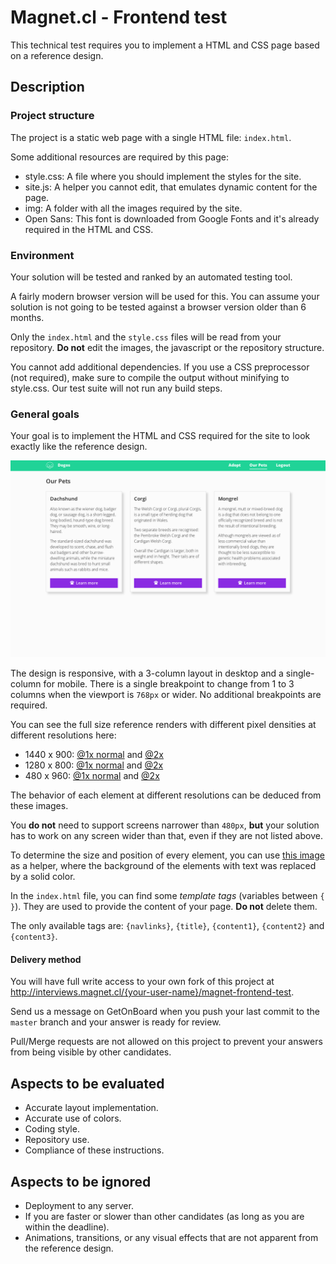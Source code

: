 # Magnet.cl - Frontend test

This technical test requires you to implement a HTML and CSS page based on a reference design.

## Description

### Project structure

The project is a static web page with a single HTML file: `index.html`.

Some additional resources are required by this page:
* style.css: A file where you should implement the styles for the site.
* site.js: A helper you cannot edit, that emulates dynamic content for the page.
* img: A folder with all the images required by the site.
* Open Sans: This font is downloaded from Google Fonts and it's already required in the HTML and CSS.

### Environment

Your solution will be tested and ranked by an automated testing tool.

A fairly modern browser version will be used for this.
You can assume your solution is not going to be tested against a browser version older than 6 months.

Only the `index.html` and the `style.css` files will be read from your repository.
**Do not** edit the images, the javascript or the repository structure.

You cannot add additional dependencies.
If you use a CSS preprocessor (not required), make sure to compile the output without minifying to style.css. Our test suite will not run any build steps.

### General goals

Your goal is to implement the HTML and CSS required for the site to look exactly like the reference design.

![Reference design screenshot at 1280x800](readme-files/1280-800-1x.png)

The design is responsive, with a 3-column layout in desktop and a single-column for mobile.
There is a single breakpoint to change from 1 to 3 columns when the viewport is `768px` or wider. No additional breakpoints are required.

You can see the full size reference renders with different pixel densities at different resolutions here:
* 1440 x 900: [@1x normal](readme-files/1440-900-1x.png) and [@2x](readme-files/1440-900-2x.png)
* 1280 x 800: [@1x normal](readme-files/1280-800-1x.png) and [@2x](readme-files/1280-800-2x.png)
* 480 x 960: [@1x normal](readme-files/480-960-1x.png) and [@2x](readme-files/480-960-2x.png)

The behavior of each element at different resolutions can be deduced from these images.

You **do not** need to support screens narrower than `480px`, **but** your solution has to work on any screen wider than that, even if they are not listed above.

To determine the size and position of every element, you can use [this image](readme-files/helper-1x.png) as a helper, where the background of the elements with text was replaced by a solid color.

In the `index.html` file, you can find some *template tags* (variables between `{ }`). They are used to provide the content of your page.
**Do not** delete them.

The only available tags are: `{navlinks}`, `{title}`, `{content1}`, `{content2}` and `{content3}`.


#### Delivery method

You will have full write access to your own fork of this project at
http://interviews.magnet.cl/{your-user-name}/magnet-frontend-test.

Send us a message on GetOnBoard when you push your
last commit to the `master` branch and your answer is ready for review.

Pull/Merge requests are not allowed on this project to prevent your answers
from being visible by other candidates.

## Aspects to be evaluated

* Accurate layout implementation.
* Accurate use of colors.
* Coding style.
* Repository use.
* Compliance of these instructions.

## Aspects to be ignored

* Deployment to any server.
* If you are faster or slower than other candidates (as long as you are within the deadline).
* Animations, transitions, or any visual effects that are not apparent from the reference design.
